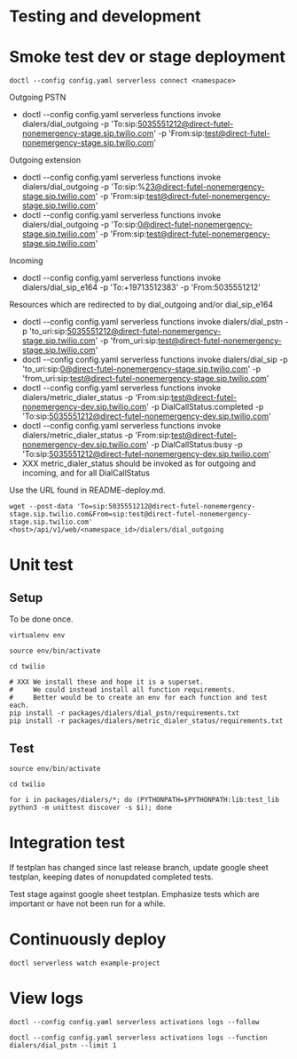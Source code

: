 # Testing and development

# Smoke test dev or stage deployment

    doctl --config config.yaml serverless connect <namespace>

Outgoing PSTN
- doctl --config config.yaml serverless functions invoke dialers/dial_outgoing -p 'To:sip:5035551212@direct-futel-nonemergency-stage.sip.twilio.com' -p 'From:sip:test@direct-futel-nonemergency-stage.sip.twilio.com'

Outgoing extension
- doctl --config config.yaml serverless functions invoke dialers/dial_outgoing -p 'To:sip:%23@direct-futel-nonemergency-stage.sip.twilio.com' -p 'From:sip:test@direct-futel-nonemergency-stage.sip.twilio.com'
- doctl --config config.yaml serverless functions invoke dialers/dial_outgoing -p 'To:sip:0@direct-futel-nonemergency-stage.sip.twilio.com' -p 'From:sip:test@direct-futel-nonemergency-stage.sip.twilio.com'

Incoming
- doctl --config config.yaml serverless functions invoke dialers/dial_sip_e164 -p 'To:+19713512383' -p 'From:5035551212'

Resources which are redirected to by dial_outgoing and/or dial_sip_e164
- doctl --config config.yaml serverless functions invoke dialers/dial_pstn -p 'to_uri:sip:5035551212@direct-futel-nonemergency-stage.sip.twilio.com' -p 'from_uri:sip:test@direct-futel-nonemergency-stage.sip.twilio.com'
- doctl --config config.yaml serverless functions invoke dialers/dial_sip -p 'to_uri:sip:0@direct-futel-nonemergency-stage.sip.twilio.com' -p 'from_uri:sip:test@direct-futel-nonemergency-stage.sip.twilio.com'
- doctl --config config.yaml serverless functions invoke dialers/metric_dialer_status -p 'From:sip:test@direct-futel-nonemergency-dev.sip.twilio.com' -p DialCallStatus:completed -p 'To:sip:5035551212@direct-futel-nonemergency-dev.sip.twilio.com'
- doctl --config config.yaml serverless functions invoke dialers/metric_dialer_status -p 'From:sip:test@direct-futel-nonemergency-dev.sip.twilio.com' -p DialCallStatus:busy -p 'To:sip:5035551212@direct-futel-nonemergency-dev.sip.twilio.com'
- XXX metric_dialer_status should be invoked as for outgoing and incoming, and for all DialCallStatus

Use the URL found in README-deploy.md.

    wget --post-data 'To=sip:5035551212@direct-futel-nonemergency-stage.sip.twilio.com&From=sip:test@direct-futel-nonemergency-stage.sip.twilio.com' <host>/api/v1/web/<namespace_id>/dialers/dial_outgoing

# Unit test

## Setup

To be done once.

    virtualenv env
    
    source env/bin/activate
    
    cd twilio

    # XXX We install these and hope it is a superset.
    #     We could instead install all function requirements.
    #     Better would be to create an env for each function and test each.
    pip install -r packages/dialers/dial_pstn/requirements.txt
    pip install -r packages/dialers/metric_dialer_status/requirements.txt

## Test

    source env/bin/activate
    
    cd twilio

    for i in packages/dialers/*; do (PYTHONPATH=$PYTHONPATH:lib:test_lib python3 -m unittest discover -s $i); done
    
# Integration test

If testplan has changed since last release branch, update google sheet testplan, keeping dates of nonupdated completed tests.

Test stage against google sheet testplan. Emphasize tests which are important or have not been run for a while.

# Continuously deploy

    doctl serverless watch example-project

# View logs

    doctl --config config.yaml serverless activations logs --follow

    doctl --config config.yaml serverless activations logs --function dialers/dial_pstn --limit 1
